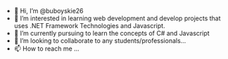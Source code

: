 - 👋 Hi, I’m @buboyskie26
- 👀 I’m interested in learning web development and develop projects that uses .NET Framework Technologies and Javascript.
- 🌱 I’m currently pursuing to learn the concepts of C# and Javascript 
- 💞️ I’m looking to collaborate to any students/professionals...
- 📫 How to reach me ...

<!---
buboyskie26/buboyskie26 is a ✨ special ✨ repository because its `README.md` (this file) appears on your GitHub profile.
You can click the Preview link to take a look at your changes.
--->
